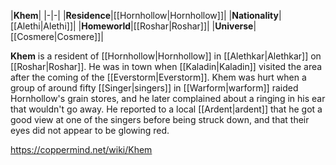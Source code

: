 |**Khem**|
|-|-|
|**Residence**|[[Hornhollow\|Hornhollow]]|
|**Nationality**|[[Alethi\|Alethi]]|
|**Homeworld**|[[Roshar\|Roshar]]|
|**Universe**|[[Cosmere\|Cosmere]]|

**Khem** is a resident of [[Hornhollow\|Hornhollow]] in [[Alethkar\|Alethkar]] on [[Roshar\|Roshar]].
He was in town when [[Kaladin\|Kaladin]] visited the area after the coming of the [[Everstorm\|Everstorm]]. Khem was hurt when a group of around fifty [[Singer\|singers]] in [[Warform\|warform]] raided Hornhollow's grain stores, and he later complained about a ringing in his ear that wouldn't go away. He reported to a local [[Ardent\|ardent]] that he got a good view at one of the singers before being struck down, and that their eyes did not appear to be glowing red.



https://coppermind.net/wiki/Khem